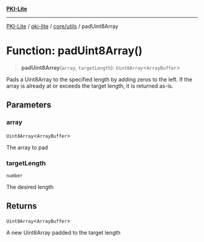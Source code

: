 [**PKI-Lite**](../../../../README.md)

---

[PKI-Lite](../../../../README.md) / [pki-lite](../../../README.md) / [core/utils](../README.md) / padUint8Array

# Function: padUint8Array()

> **padUint8Array**(`array`, `targetLength`): `Uint8Array`\<`ArrayBuffer`\>

Pads a Uint8Array<ArrayBuffer> to the specified length by adding zeros to the left.
If the array is already at or exceeds the target length, it is returned as-is.

## Parameters

### array

`Uint8Array`\<`ArrayBuffer`\>

The array to pad

### targetLength

`number`

The desired length

## Returns

`Uint8Array`\<`ArrayBuffer`\>

A new Uint8Array padded to the target length
